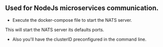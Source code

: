 ## Used for NodeJs microservices communication. 

- Execute the docker-compose file to start the NATS server.

This will start the NATS server its defaults ports.
- Also you'll have the clusterID preconfigured in the command line.
